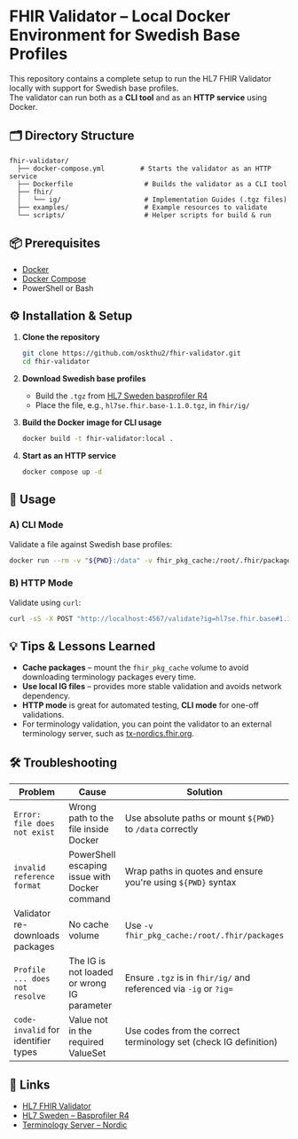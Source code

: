 # FHIR Validator – Local Docker Environment for Swedish Base Profiles

This repository contains a complete setup to run the HL7 FHIR Validator locally with support for Swedish base profiles.  
The validator can run both as a **CLI tool** and as an **HTTP service** using Docker.

## 🗂 Directory Structure

```
fhir-validator/
  ├── docker-compose.yml         # Starts the validator as an HTTP service
  ├── Dockerfile                  # Builds the validator as a CLI tool
  ├── fhir/
  │   └── ig/                     # Implementation Guides (.tgz files)
  ├── examples/                   # Example resources to validate
  └── scripts/                    # Helper scripts for build & run
```

## 📦 Prerequisites

- [Docker](https://www.docker.com/)  
- [Docker Compose](https://docs.docker.com/compose/)  
- PowerShell or Bash  

## ⚙️ Installation & Setup

1. **Clone the repository**
   ```bash
   git clone https://github.com/oskthu2/fhir-validator.git
   cd fhir-validator
   ```

2. **Download Swedish base profiles**
   - Build the `.tgz` from [HL7 Sweden basprofiler R4](https://github.com/HL7Sweden/basprofiler-r4)
   - Place the file, e.g., `hl7se.fhir.base-1.1.0.tgz`, in `fhir/ig/`

3. **Build the Docker image for CLI usage**
   ```bash
   docker build -t fhir-validator:local .
   ```

4. **Start as an HTTP service**
   ```bash
   docker compose up -d
   ```

## 🚀 Usage

### A) CLI Mode
Validate a file against Swedish base profiles:
```bash
docker run --rm -v "${PWD}:/data" -v fhir_pkg_cache:/root/.fhir/packages   fhir-validator:local   /data/examples/SEBasePatient.json   -version 4.0   -ig /data/fhir/ig/hl7se.fhir.base-1.1.0.tgz
```

### B) HTTP Mode
Validate using `curl`:
```bash
curl -sS -X POST "http://localhost:4567/validate?ig=hl7se.fhir.base#1.1.0&version=4.0"   -H "Content-Type: application/fhir+json"   --data-binary "@./examples/SEBasePatient.json"
```

## 💡 Tips & Lessons Learned

- **Cache packages** – mount the `fhir_pkg_cache` volume to avoid downloading terminology packages every time.
- **Use local IG files** – provides more stable validation and avoids network dependency.
- **HTTP mode** is great for automated testing, **CLI mode** for one-off validations.
- For terminology validation, you can point the validator to an external terminology server, such as [tx-nordics.fhir.org](https://tx-nordics.fhir.org).

## 🛠 Troubleshooting

| Problem | Cause | Solution |
|---------|-------|----------|
| `Error: file does not exist` | Wrong path to the file inside Docker | Use absolute paths or mount `${PWD}` to `/data` correctly |
| `invalid reference format` | PowerShell escaping issue with Docker command | Wrap paths in quotes and ensure you're using `${PWD}` syntax |
| Validator re-downloads packages | No cache volume | Use `-v fhir_pkg_cache:/root/.fhir/packages` |
| `Profile ... does not resolve` | The IG is not loaded or wrong IG parameter | Ensure `.tgz` is in `fhir/ig/` and referenced via `-ig` or `?ig=` |
| `code-invalid` for identifier types | Value not in the required ValueSet | Use codes from the correct terminology set (check IG definition) |

## 📎 Links

- [HL7 FHIR Validator](https://confluence.hl7.org/display/FHIR/Using+the+FHIR+Validator)
- [HL7 Sweden – Basprofiler R4](https://github.com/HL7Sweden/basprofiler-r4)
- [Terminology Server – Nordic](https://tx-nordics.fhir.org)
